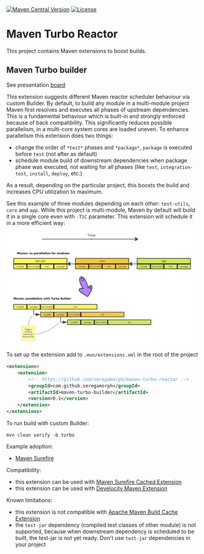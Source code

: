 
[![Maven Central Version](https://img.shields.io/maven-central/v/com.github.seregamorph/maven-turbo-reactor?style=flat-square)](https://central.sonatype.com/artifact/com.github.seregamorph/maven-turbo-reactor/overview)
[![License](https://img.shields.io/badge/License-Apache%202.0-blue.svg)](LICENSE)

# Maven Turbo Reactor
This project contains Maven extensions to boost builds.

## Maven Turbo builder

See presentation [board](https://miro.com/app/board/uXjVLYUPRas=/?share_link_id=929861907417)

This extension suggests different Maven reactor scheduler behaviour via custom Builder.
By default, to build any module in a multi-module project Maven first resolves and executes all phases of upstream
dependencies. This is a fundamental behaviour which is built-in and strongly enforced because of back compatibility.
This significantly reduces possible parallelism, in a multi-core system cores are loaded uneven. To enhance parallelism
this extension does two things:
* change the order of `*test*` phases and `*package*`, `package` is executed before `test` (not after as default)
* schedule module build of downstream dependencies when package phase was executed, not waiting for all phases (like
  `test`, `integration-test`, `install`, `deploy`, etc.)

As a result, depending on the particular project, this boosts the build and increases CPU utilization to maximum.

See this example of three modules depending on each other: `test-utils`, `core` and `app`. While this project is
multi-module, Maven by default will build it in a single core even with `-T1C` parameter. This extension will
schedule it in a more efficient way:

<img src="maven-turbo-builder/doc/timelines.png" alt="Timelines" width="700"/>

To set up the extension add to `.mvn/extensions.xml` in the root of the project
```xml
<extensions>
    <extension>
        <!-- https://github.com/seregamorph/maven-turbo-reactor -->
        <groupId>com.github.seregamorph</groupId>
        <artifactId>maven-turbo-builder</artifactId>
        <version>0.1</version>
    </extension>
</extensions>
```

To run build with custom Builder:
```shell
mvn clean verify -b turbo
```

Example adoption:
* [Maven Surefire](https://github.com/seregamorph/maven-surefire/pull/1)

Compatibility:
* this extension can be used with [Maven Surefire Cached Extension](https://github.com/seregamorph/maven-surefire-cached)
* this extension can be used with [Develocity Maven Extension](https://gradle.com/help/maven-extension/)

Known limitations:
* this extension is not compatible with [Apache Maven Build Cache Extension](https://maven.apache.org/extensions/maven-build-cache-extension/)
* the `test-jar` dependency (compiled test classes of other module) is not supported, because when downstream dependency is
scheduled to be built, the test-jar is not yet ready. Don't use `test-jar` dependencies in your project
